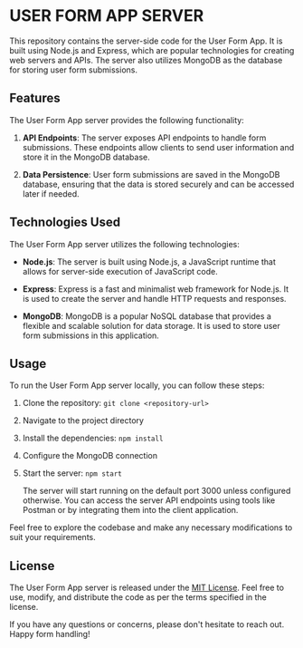 # USER FORM APP SERVER

This repository contains the server-side code for the User Form App. It is built using Node.js and Express, which are popular technologies for creating web servers and APIs. The server also utilizes MongoDB as the database for storing user form submissions.

## Features

The User Form App server provides the following functionality:

1. **API Endpoints**: The server exposes API endpoints to handle form submissions. These endpoints allow clients to send user information and store it in the MongoDB database.

2. **Data Persistence**: User form submissions are saved in the MongoDB database, ensuring that the data is stored securely and can be accessed later if needed.

## Technologies Used

The User Form App server utilizes the following technologies:

- **Node.js**: The server is built using Node.js, a JavaScript runtime that allows for server-side execution of JavaScript code.

- **Express**: Express is a fast and minimalist web framework for Node.js. It is used to create the server and handle HTTP requests and responses.

- **MongoDB**: MongoDB is a popular NoSQL database that provides a flexible and scalable solution for data storage. It is used to store user form submissions in this application.

## Usage

To run the User Form App server locally, you can follow these steps:

1. Clone the repository: `git clone <repository-url>`

2. Navigate to the project directory

3. Install the dependencies: `npm install`

4. Configure the MongoDB connection

5. Start the server: `npm start`

   The server will start running on the default port 3000 unless configured otherwise. You can access the server API endpoints using tools like Postman or by integrating them into the client application.

Feel free to explore the codebase and make any necessary modifications to suit your requirements.



## License

The User Form App server is released under the [MIT License](LICENSE). Feel free to use, modify, and distribute the code as per the terms specified in the license.

If you have any questions or concerns, please don't hesitate to reach out. Happy form handling!
